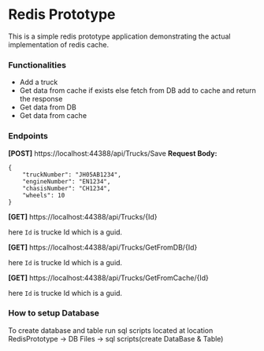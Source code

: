 # Redis Prototype
This is a simple redis prototype application demonstrating the actual implementation of redis cache.

### Functionalities
* Add a truck
* Get data from cache if exists else fetch from DB add to cache and return the response
* Get data from DB
* Get data from cache

### Endpoints
**[POST]** https://localhost:44388/api/Trucks/Save
**Request Body:**
```
{
    "truckNumber": "JH05AB1234",
    "engineNumber": "EN1234",
    "chasisNumber": "CH1234",
    "wheels": 10
}
```

**[GET]** https://localhost:44388/api/Trucks/{Id}

here `Id` is trucke Id which is a guid.

**[GET]** https://localhost:44388/api/Trucks/GetFromDB/{Id}

here `Id` is trucke Id which is a guid.

**[GET]** https://localhost:44388/api/Trucks/GetFromCache/{Id}

here `Id` is trucke Id which is a guid.

### How to setup Database
To create database and table run sql scripts located at location 
RedisPrototype -> DB Files -> sql scripts(create DataBase & Table)
